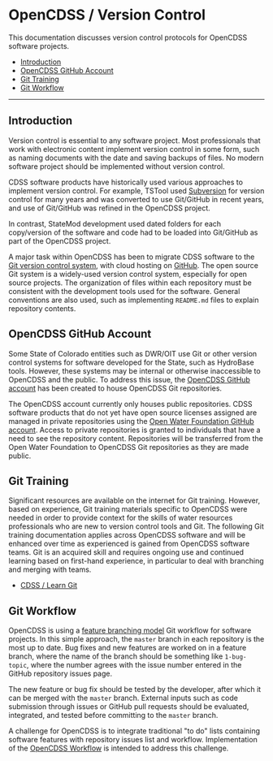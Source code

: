 # OpenCDSS / Version Control #

This documentation discusses version control protocols for OpenCDSS software projects.

* [Introduction](#introduction)
* [OpenCDSS GitHub Account](#opencdss-github-account)
* [Git Training](#git-training)
* [Git Workflow](#git-workflow)

---------------

## Introduction ##

Version control is essential to any software project.
Most professionals that work with electronic content implement version control in some form,
such as naming documents with the date and saving backups of files.
No modern software project should be implemented without version control.

CDSS software products have historically used various approaches to implement version control.
For example, TSTool used [Subversion](https://subversion.apache.org/) for version control for many years and was converted
to use Git/GitHub in recent years, and use of Git/GitHub was refined in the OpenCDSS project.

In contrast, StateMod development used dated folders for each copy/version of the software
and code had to be loaded into Git/GitHub as part of the OpenCDSS project.

A major task within OpenCDSS has been to migrate CDSS software to the
[Git version control system](https://git-scm.com/),
with cloud hosting on [GitHub](https://github.com/).
The open source Git system is a widely-used version control system, especially for open source projects.
The organization of files within each repository must be consistent with the development tools
used for the software.
General conventions are also used, such as implementing `README.md` files to explain repository contents.

## OpenCDSS GitHub Account ##

Some State of Colorado entities such as DWR/OIT use Git or other version control systems
for software developed for the State, such as HydroBase tools.
However, these systems may be internal or otherwise inaccessible to OpenCDSS and the public.
To address this issue, the [OpenCDSS GitHub account](https://github.com/OpenCDSS)
has been created to house OpenCDSS Git repositories.

The OpenCDSS account currently only houses public repositories.
CDSS software products that do not yet have open source licenses assigned are managed
in private repositories using the [Open Water Foundation GitHub account](https://github.com/OpenWaterFoundation).
Access to private repositories is granted to individuals that have a need to see the repository content.
Repositories will be transferred from the Open Water Foundation to OpenCDSS Git repositories
as they are made public.

## Git Training ##

Significant resources are available on the internet for Git training.
However, based on experience, Git training materials specific to OpenCDSS were needed in
order to provide context for the skills of water resources professionals
who are new to version control tools and Git.
The following Git training documentation applies across OpenCDSS software and will be enhanced over time as
experienced is gained from OpenCDSS software teams.
Git is an acquired skill and requires ongoing use and continued learning based on first-hand experience,
in particular to deal with branching and merging with teams.

* [CDSS / Learn Git](http://learn.openwaterfoundation.org/cdss-learn-git/)

## Git Workflow ##

OpenCDSS is using a [feature branching model](http://learn.openwaterfoundation.org/cdss-learn-git/08a-lesson-workflow-concepts/lesson-workflow-concepts/#feature-branching-model)
Git workflow for software projects.
In this simple approach, the `master` branch in each repository is the most up to date.
Bug fixes and new features are worked on in a feature branch,
where the name of the branch should be something like `1-bug-topic`,
where the number agrees with the issue number entered in the GitHub repository issues page.

The new feature or bug fix should be tested by the developer,
after which it can be merged with the `master` branch.
External inputs such as code submission through issues or GitHub pull requests should
be evaluated, integrated, and tested before committing to the `master` branch.

A challenge for OpenCDSS is to integrate traditional "to do" lists containing software features
with repository issues list and workflow.
Implementation of the [OpenCDSS Workflow](workflow) is intended to address this challenge.
